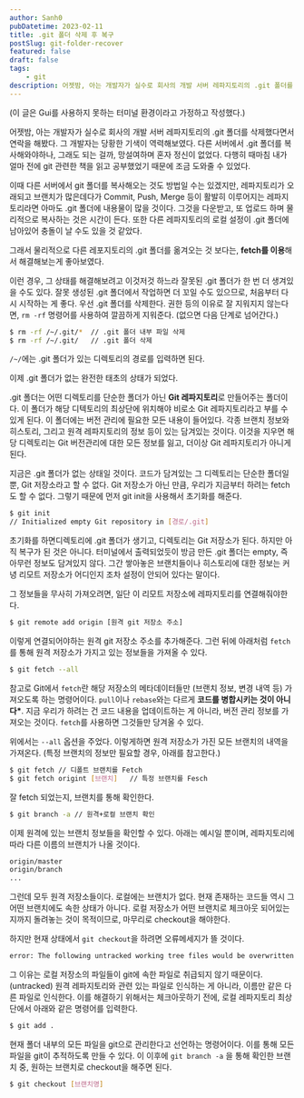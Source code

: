 ```yaml
---
author: Sanh0
pubDatetime: 2023-02-11
title: .git 폴더 삭제 후 복구
postSlug: git-folder-recover
featured: false
draft: false
tags:
    - git
description: 어젯밤, 아는 개발자가 실수로 회사의 개발 서버 레파지토리의 .git 폴더를 삭제했다면서 연락을 해봤다. 그 개발자는 당황한 기색이 역력해보였다. 다른 서버에서 .git 폴더를 복사해와야하나, 그래도 되는 걸까, 망설여하며 혼자 정신이 없었다. 다행히 때마침 내가 얼마 전에 git 관련한 책을 읽고 공부했었기 때문에 조금 도와줄 수 있었다.
---
```


(이 글은 Gui를 사용하지 못하는 터미널 환경이라고 가정하고 작성했다.)

어젯밤, 아는 개발자가 실수로 회사의 개발 서버 레파지토리의 .git 폴더를 삭제했다면서 연락을 해봤다. 그 개발자는 당황한 기색이 역력해보였다. 다른 서버에서 .git 폴더를 복사해와야하나, 그래도 되는 걸까, 망설여하며 혼자 정신이 없었다. 다행히 때마침 내가 얼마 전에 git 관련한 책을 읽고 공부했었기 때문에 조금 도와줄 수 있었다.

이때 다른 서버에서 git 폴더를 복사해오는 것도 방법일 수는 있겠지만, 레파지토리가 오래되고 브랜치가 많은데다가 Commit, Push, Merge 등이 활발히 이루어지는 레파지토리라면 아마도 .git 폴더에 내용물이 많을 것이다. 그것을 다운받고, 또 업로드 하며 물리적으로 복사하는 것은 시간이 든다. 또한 다른 레파지토리의 로컬 설정이 .git 폴더에 남아있어 충돌이 날 수도 있을 것 같았다.

그래서 물리적으로 다른 레포지토리의 .git 폴더를 옮겨오는 것 보다는, **fetch를 이용**해서 해결해보는게 좋아보였다.

이런 경우, 그 상태를 해결해보려고 이것저것 하느라 잘못된 .git 폴더가 한 번 더 생겨있을 수도 있다. 잘못 생성된 .git 폴더에서 작업하면 더 꼬일 수도 있으므로, 처음부터 다시 시작하는 게 좋다. 우선 .git 폴더를 삭제한다. 권한 등의 이유로 잘 지워지지 않는다면, `rm -rf` 명령어를 사용하여 깔끔하게 지워준다. (없으면 다음 단계로 넘어간다.)

```bash
$ rm -rf /~/.git/*	// .git 폴더 내부 파일 삭제
$ rm -rf /~/.git/	// .git 폴더 삭제
```

`/~/`에는 .git 폴더가 있는 디렉토리의 경로를 입력하면 된다.

이제 .git 폴더가 없는 완전한 태초의 상태가 되었다.

.git 폴더는 어떤 디렉토리를 단순한 폴더가 아닌 **Git 레파지토리**로 만들어주는 폴더이다. 이 폴더가 해당 디텍토리의 최상단에 위치해야 비로소 Git 레파지토리라고 부를 수 있게 된다. 이 폴더에는 버전 관리에 필요한 모든 내용이 들어있다. 각종 브랜치 정보와 히스토리, 그리고 원격 레파지토리의 정보 등이 있는 담겨있는 것이다. 이것을 지우면 해당 디렉토리는 Git 버전관리에 대한 모든 정보를 잃고, 더이상 Git 레파지토리가 아니게 된다.

지금은 .git 폴더가 없는 상태일 것이다. 코드가 담겨있는 그 디렉토리는 단순한 폴더일 뿐, Git 저장소라고 할 수 없다. Git 저장소가 아닌 만큼, 우리가 지금부터 하려는 fetch도 할 수 없다. 그렇기 때문에 먼저 git init을 사용해서 초기화를 해준다.

```bash
$ git init
// Initialized empty Git repository in [경로/.git]
```

초기화를 하면디렉토리에 .git 폴더가 생기고, 디렉토리는 Git 저장소가 된다. 하지만 아직 복구가 된 것은 아니다. 터미널에서 출력되었듯이 방금 만든 .git 폴더는 empty, 즉 아무런 정보도 담겨있지 않다. 그간 쌓아놓은 브랜치들이나 히스토리에 대한 정보는 커녕 리모트 저장소가 어디인지 조차 설정이 안되어 있다는 말이다.

그 정보들을 무사히 가져오려면, 일단 이 리모트 저장소에 레파지토리를 연결해줘야한다.

```bash
$ git remote add origin [원격 git 저장소 주소]
```

이렇게 연결되어야하는 원격 git 저장소 주소를 추가해준다.
그런 뒤에 아래처럼 `fetch`를 통해 원격 저장소가 가지고 있는 정보들을 가져올 수 있다.

```bash
$ git fetch --all
```

참고로 Git에서 `fetch`란 해당 저장소의 메타데이터들만 (브랜치 정보, 변경 내역 등) 가져오도록 하는 명령어이다. `pull`이나 `rebase`와는 다르게 **코드를 병합시키는 것이 아니다\***. 지금 우리가 하려는 건 코드 내용을 업데이트하는 게 아니라, 버전 관리 정보를 가져오는 것이다. `fetch`를 사용하면 그것들만 당겨올 수 있다.

위에서는 `--all` 옵션을 주었다. 이렇게하면 원격 저장소가 가진 모든 브랜치의 내역을 가져온다.
(특정 브랜치의 정보만 필요할 경우, 아래를 참고한다.)

```bash
$ git fetch	// 디폴트 브랜치를 Fetch
$ git fetch origint [브랜치]	// 특정 브랜치를 Fesch
```

잘 fetch 되었는지, 브랜치를 통해 확인한다.

```bash
$ git branch -a	// 원격+로컬 브랜치 확인
```

이제 원격에 있는 브랜치 정보들을 확인할 수 있다.
아래는 예시일 뿐이며, 레파지토리에 따라 다른 이름의 브랜치가 나올 것이다.

```bash
origin/master
origin/branch
...
```

그런데 모두 원격 저장소들이다. 로컬에는 브랜치가 없다. 현재 존재하는 코드들 역시 그 어떤 브랜치에도 속한 상태가 아니다. 로컬 저장소가 어떤 브랜치로 체크아웃 되어있는지까지 돌려놓는 것이 목적이므로, 마무리로 checkout을 해야한다.

하지만 현재 상태에서 `git checkout`을 하려면 오류메세지가 뜰 것이다.

```bash
error: The following untracked working tree files would be overwritten by checkout
```

그 이유는 로컬 저장소의 파일들이 git에 속한 파일로 취급되지 않기 때문이다. (untracked) 원격 레파지토리와 관련 있는 파일로 인식하는 게 아니라, 이름만 같은 다른 파일로 인식한다. 이를 해결하기 위해서는 체크아웃하기 전에, 로컬 레파지토리 최상단에서 아래와 같은 명령어를 입력한다.

```bash
$ git add .
```

현재 폴더 내부의 모든 파일을 git으로 관리한다고 선언하는 명령어이다. 이를 통해 모든 파일을 git이 추적하도록 만들 수 있다. 이 이후에 `git branch -a` 을 통해 확인한 브랜치 중, 원하는 브랜치로 checkout을 해주면 된다.

```bash
$ git checkout [브랜치명]
```

